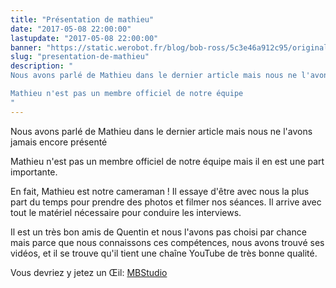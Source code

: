 ```yaml
---
title: "Présentation de mathieu"
date: "2017-05-08 22:00:00"
lastupdate: "2017-05-08 22:00:00"
banner: "https://static.werobot.fr/blog/bob-ross/5c3e46a912c95/original.jpg"
slug: "presentation-de-mathieu"
description: " 
Nous avons parlé de Mathieu dans le dernier article mais nous ne l'avons jamais encore présenté

Mathieu n'est pas un membre officiel de notre équipe
"
---
```

Nous avons parlé de Mathieu dans le dernier article mais nous ne l'avons jamais encore présenté

Mathieu n'est pas un membre officiel de notre équipe mais il en est une part importante.

En fait, Mathieu est notre cameraman ! Il essaye d'être avec nous la plus part du temps pour prendre des photos et filmer nos séances. Il arrive avec tout le matériel nécessaire pour conduire les interviews.

Il est un très bon amis de Quentin et nous  l'avons pas choisi par chance mais parce que nous connaissons ces compétences, nous avons trouvé ses vidéos, et il se trouve qu'il tient une chaîne YouTube de très bonne qualité.

Vous devriez y jetez un Œil:  [MBStudio](https://www.youtube.com/user/SuperHeroesEncyclope)
    
